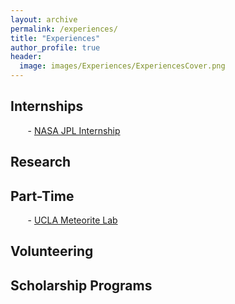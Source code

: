 ```yaml
---
layout: archive
permalink: /experiences/
title: "Experiences"
author_profile: true
header:
  image: images/Experiences/ExperiencesCover.png
---
```


## Internships
&nbsp;&nbsp;&nbsp;&nbsp;&nbsp;&nbsp; - [NASA JPL Internship](https://ednmolina.github.io/EdenM/JPL-Internship/)

## Research

## Part-Time
&nbsp;&nbsp;&nbsp;&nbsp;&nbsp;&nbsp; - [UCLA Meteorite Lab](UCLA-Meteorite-Lab)

## Volunteering

## Scholarship Programs

